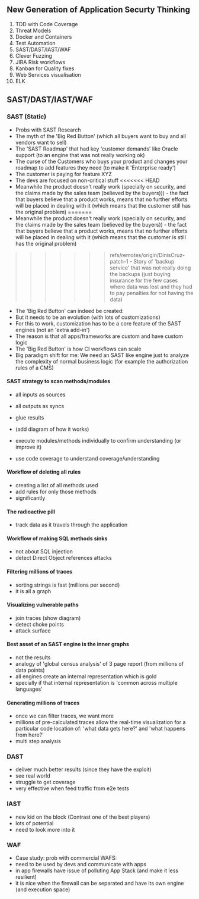 ## New Generation of Application Securty Thinking

1. TDD with Code Coverage
2. Threat Models
3. Docker and Containers
4. Test Automation
5. SAST/DAST/IAST/WAF
6. Clever Fuzzing
7. JIRA Risk workflows
8. Kanban for Quality fixes
9. Web Services visualisation
10. ELK


## SAST/DAST/IAST/WAF

### SAST (Static)

- Probs with SAST Research
- The myth of the 'Big Red Button' (which all buyers want to buy and all vendors want to sell)
- The 'SAST Roadmap' that had key 'customer demands' like Oracle support (to an engine that was not really working ok)
 - The curse of the Customers who buys your product and changes your roadmap to add features they need (to make it 'Enterprise ready')
  - The customer is paying for feature XYZ
   - The devs are focused on non-critical stuff
<<<<<<< HEAD
   - Meanwhile the product doesn't really work (specially on security, and the claims made by the sales team (believed by the buyers)))
    - the fact that buyers believe that a product works, means that no further efforts will be placed in dealing with it (which means that the customer still has the original problem)
=======
   - Meanwhile the product doesn't really work (specially on security, and the claims made by the sales team (believed by the buyers))
    - the fact that buyers believe that a product works, means that no further efforts will be placed in dealing with it (which means that the customer is still has the original problem)
>>>>>>> refs/remotes/origin/DinisCruz-patch-1
    - Story of 'backup service' that was not really doing the backups (just buying insurance for the few cases where data was lost and they had to pay penalties for not having the data)
- The 'Big Red Button' can indeed be created:
 - But it needs to be an evolution (with lots of customizations)
 - For this to work, customization has to be a core feature of the SAST engines (not an 'extra add-in')
  - The reason is that all apps/frameworks are custom and have custom logic
- The 'Big Red Button' is how CI workflows can scale
- Big paradigm shift for me: We need an SAST like engine just to analyze the complexity of normal business logic (for example the authorization rules of a CMS)

#### SAST strategy to scan methods/modules

  - all inputs as sources
  - all outputs as syncs  
  - glue results
  - (add diagram of how it works)

  - execute modules/methods individually to confirm understanding (or improve it)
  - use code coverage to understand coverage/understanding

#### Workflow of deleting all rules

  - creating a list of all methods used
  - add rules for only those methods
  - significantly

#### The radioactive pill

  - track data as it travels through the application

#### Workflow of making SQL methods sinks

  - not about SQL injection
  - detect Direct Object references attacks

#### Filtering millions of traces

  - sorting strings is fast (millions per second)
  - it is all a graph

#### Visualizing vulnerable paths

  - join traces (show diagram)
  - detect choke points
  - attack surface

#### Best asset of an SAST engine is the inner graphs

  - not the results
  - analogy of 'global census analysis' of 3 page report (from millions of data points)
  - all engines create an internal representation which is gold
  - specially if that internal representation is 'common across multiple languages'

#### Generating millions of traces

  - once we can filter traces, we want more
  - millions of pre-calculated traces allow the real-time visualization for a particular code location of: 'what data gets here?' and 'what happens from here?'
  - multi step analysis


### DAST

  - deliver much better results (since they have the exploit)
  - see real world
  - struggle to get coverage
  - very effective when feed traffic from e2e tests

### IAST

  - new kid on the block (Contrast one of the best players)
  - lots of potential
  - need to look more into it

### WAF

- Case study: prob with commercial WAFS:
 - need to be used by devs and communicate with apps
 - in app firewalls have issue of polluting App Stack (and make it less resilient)
  - it is nice when the firewall can be separated and have its own engine (and execution space)
